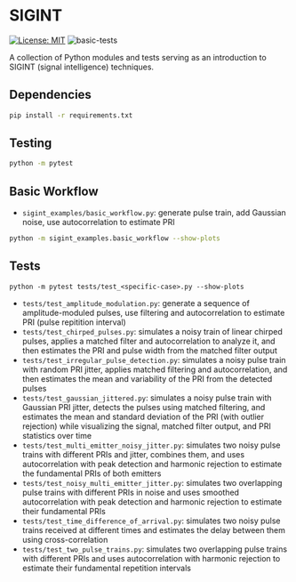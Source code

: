# SIGINT
[![License: MIT](https://img.shields.io/badge/License-MIT-brightgreen.svg)](https://opensource.org/licenses/MIT)
![basic-tests](https://github.com/jacksonwalters/SIGINT/actions/workflows/python-tests.yml/badge.svg)

A collection of Python modules and tests serving as an introduction to SIGINT (signal intelligence) techniques.

## Dependencies

```bash
pip install -r requirements.txt
```

## Testing

```bash
python -m pytest
```

## Basic Workflow

- `sigint_examples/basic_workflow.py`: generate pulse train, add Gaussian noise, use autocorrelation to estimate PRI

```bash
python -m sigint_examples.basic_workflow --show-plots
```

## Tests

```
python -m pytest tests/test_<specific-case>.py --show-plots
```

- `tests/test_amplitude_modulation.py`: generate a sequence of amplitude-moduled pulses, use filtering and autocorrelation to estimate PRI (pulse repitition interval)
- `tests/test_chirped_pulses.py`: simulates a noisy train of linear chirped pulses, applies a matched filter and autocorrelation to analyze it, and then estimates the PRI and pulse width from the matched filter output
- `tests/test_irregular_pulse_detection.py`: simulates a noisy pulse train with random PRI jitter, applies matched filtering and autocorrelation, and then estimates the mean and variability of the PRI from the detected pulses
- `tests/test_gaussian_jittered.py`: simulates a noisy pulse train with Gaussian PRI jitter, detects the pulses using matched filtering, and estimates the mean and standard deviation of the PRI (with outlier rejection) while visualizing the signal, matched filter output, and PRI statistics over time
- `tests/test_multi_emitter_noisy_jitter.py`: simulates two noisy pulse trains with different PRIs and jitter, combines them, and uses autocorrelation with peak detection and harmonic rejection to estimate the fundamental PRIs of both emitters
- `tests/test_noisy_multi_emitter_jitter.py`: simulates two overlapping pulse trains with different PRIs in noise and uses smoothed autocorrelation with peak detection and harmonic rejection to estimate their fundamental PRIs
- `tests/test_time_difference_of_arrival.py`: simulates two noisy pulse trains received at different times and estimates the delay between them using cross-correlation
- `tests/test_two_pulse_trains.py`: simulates two overlapping pulse trains with different PRIs and uses autocorrelation with harmonic rejection to estimate their fundamental repetition intervals
